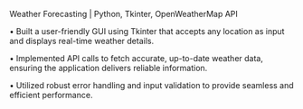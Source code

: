 Weather Forecasting | Python, Tkinter, OpenWeatherMap API 

• Built a user-friendly GUI using Tkinter that accepts any location as input and displays real-time weather details. 

• Implemented API calls to fetch accurate, up-to-date weather data, ensuring the application delivers reliable information. 

• Utilized robust error handling and input validation to provide seamless and efficient performance.
